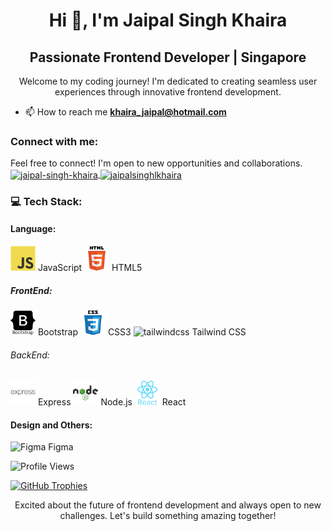 <h1 align="center">Hi 👋, I'm Jaipal Singh Khaira</h1>
<h2 align="center">Passionate Frontend Developer | Singapore</h2>
<p align="center">Welcome to my coding journey! I'm dedicated to creating seamless user experiences through innovative frontend development.</p>

- 📫 How to reach me **khaira_jaipal@hotmail.com**

<h3 align="left">Connect with me:</h3>
<p align="left">Feel free to connect! I'm open to new opportunities and collaborations.
  <a href="https://linkedin.com/in/jaipal-singh-khaira-b39718153" target="blank">
    <img align="center" src="https://raw.githubusercontent.com/rahuldkjain/github-profile-readme-generator/master/src/images/icons/Social/linked-in-alt.svg" alt="jaipal-singh-khaira" height="30" width="40" />
  </a>
  <a href="https://www.facebook.com/jaipalsingh95" target="blank">
    <img align="center" src="https://raw.githubusercontent.com/rahuldkjain/github-profile-readme-generator/master/src/images/icons/Social/facebook.svg" alt="jaipalsinghlkhaira" height="30" width="40" />
  </a>
</p>

<h3 align="left">💻 Tech Stack:</h3>

<h4 align="left">Language:</h4>
<p align="left">
  <img src="https://raw.githubusercontent.com/devicons/devicon/master/icons/javascript/javascript-original.svg" alt="JavaScript" width="40" height="40"/> JavaScript
  <img src="https://raw.githubusercontent.com/devicons/devicon/master/icons/html5/html5-original-wordmark.svg" alt="HTML5" width="40" height="40"/> HTML5
</p>

<h5 align="left">FrontEnd:</h5>
<p align="left">
  <img src="https://raw.githubusercontent.com/devicons/devicon/master/icons/bootstrap/bootstrap-plain-wordmark.svg" alt="Bootstrap" width="40" height="40"/> Bootstrap
  <img src="https://raw.githubusercontent.com/devicons/devicon/master/icons/css3/css3-original-wordmark.svg" alt="CSS3" width="40" height="40"/> CSS3
  <img src="https://www.vectorlogo.zone/logos/tailwindcss/tailwindcss-icon.svg" alt="tailwindcss" width="40" height="40"/> Tailwind CSS
</p>
  
<h6 align="left">BackEnd:</h6>
<p align="left">
  <img src="https://raw.githubusercontent.com/devicons/devicon/master/icons/express/express-original-wordmark.svg" alt="Express" width="40" height="40"/> Express
  <img src="https://raw.githubusercontent.com/devicons/devicon/master/icons/nodejs/nodejs-original-wordmark.svg" alt="Node.js" width="40" height="40"/> Node.js
  <img src="https://raw.githubusercontent.com/devicons/devicon/master/icons/react/react-original-wordmark.svg" alt="React" width="40" height="40"/> React
</p>

<h4 align="left">Design and Others:</h4>
<p align="left">
  <img src="https://www.vectorlogo.zone/logos/figma/figma-icon.svg" alt="Figma" width="40" height="40"/> Figma
</p>

<p align="left">
  <img src="https://komarev.com/ghpvc/?username=misticalmaqe&label=Profile%20views&color=0e75b6&style=flat" alt="Profile Views" />
</p>

<p align="left">
  <a href="https://github.com/ryo-ma/github-profile-trophy">
    <img src="https://github-profile-trophy.vercel.app/?username=misticalmaqe" alt="GitHub Trophies" />
  </a>
</p>

<p align="center">Excited about the future of frontend development and always open to new challenges. Let's build something amazing together!</p>
